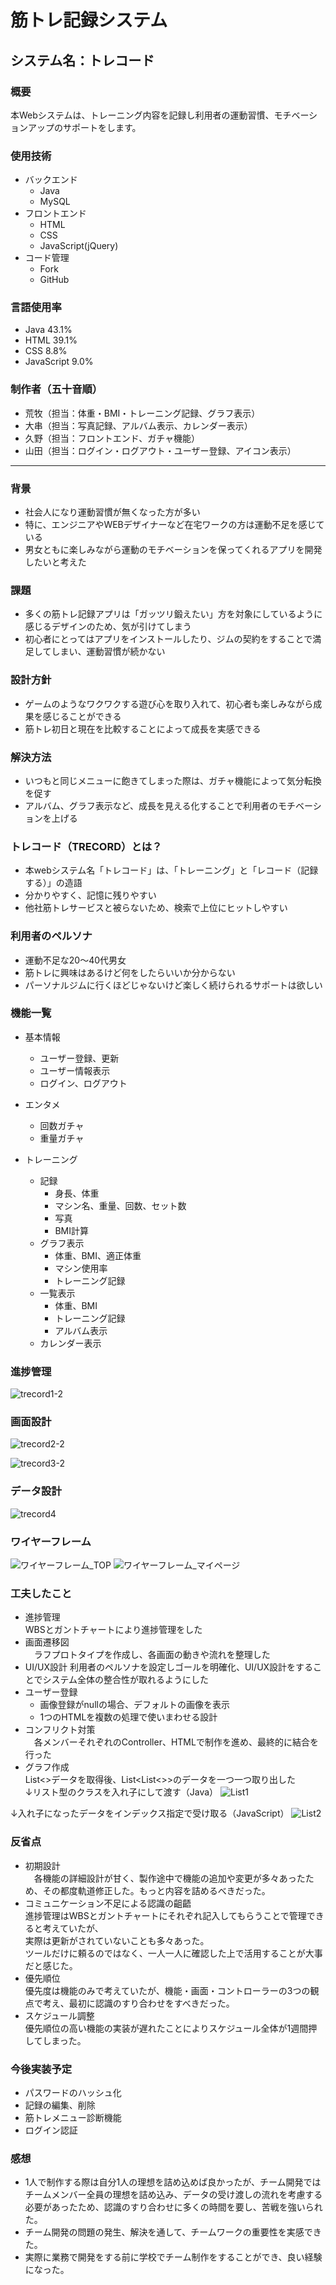 # 筋トレ記録システム     
## システム名：トレコード     

### 概要    
本Webシステムは、トレーニング内容を記録し利用者の運動習慣、モチベーションアップのサポートをします。

### 使用技術    
- バックエンド     
    - Java    
    - MySQL     
- フロントエンド
    - HTML
    - CSS     
    - JavaScript(jQuery)    
- コード管理    
    - Fork        
    - GitHub
 
### 言語使用率
- Java 43.1%
- HTML 39.1%
- CSS 8.8%
- JavaScript 9.0%

### 制作者（五十音順）
- 荒牧（担当：体重・BMI・トレーニング記録、グラフ表示）
- 大串（担当：写真記録、アルバム表示、カレンダー表示）
- 久野（担当：フロントエンド、ガチャ機能）
- 山田（担当：ログイン・ログアウト・ユーザー登録、アイコン表示）


 ***

 
### 背景    
- 社会人になり運動習慣が無くなった方が多い         
- 特に、エンジニアやWEBデザイナーなど在宅ワークの方は運動不足を感じている        
- 男女ともに楽しみながら運動のモチベーションを保ってくれるアプリを開発したいと考えた       

### 課題      
- 多くの筋トレ記録アプリは「ガッツリ鍛えたい」方を対象にしているように感じるデザインのため、気が引けてしまう
- 初心者にとってはアプリをインストールしたり、ジムの契約をすることで満足してしまい、運動習慣が続かない

### 設計方針       
- ゲームのようなワクワクする遊び心を取り入れて、初心者も楽しみながら成果を感じることができる       
- 筋トレ初日と現在を比較することによって成長を実感できる

### 解決方法    
- いつもと同じメニューに飽きてしまった際は、ガチャ機能によって気分転換を促す
- アルバム、グラフ表示など、成長を見える化することで利用者のモチベーションを上げる

### トレコード（TRECORD）とは？
- 本webシステム名「トレコード」は、「トレーニング」と「レコード（記録する）」の造語              
- 分かりやすく、記憶に残りやすい       
- 他社筋トレサービスと被らないため、検索で上位にヒットしやすい        

### 利用者のペルソナ    
- 運動不足な20～40代男女    
- 筋トレに興味はあるけど何をしたらいいか分からない    
- パーソナルジムに行くほどじゃないけど楽しく続けられるサポートは欲しい

### 機能一覧    
- 基本情報
    - ユーザー登録、更新    
    - ユーザー情報表示       
    - ログイン、ログアウト

- エンタメ
    - 回数ガチャ
    - 重量ガチャ

- トレーニング
    - 記録
        - 身長、体重
        - マシン名、重量、回数、セット数
        - 写真
        - BMI計算
    - グラフ表示
        - 体重、BMI、適正体重
        - マシン使用率
        - トレーニング記録
    - 一覧表示
        - 体重、BMI
        - トレーニング記録
        - アルバム表示
    - カレンダー表示


### 進捗管理
![trecord1-2](https://github.com/Erina-Aramaki/TRECORD/assets/75921588/e306f608-bb9a-48b7-bda8-f2bcf8155ad8)

### 画面設計
![trecord2-2](https://github.com/Erina-Aramaki/TRECORD/assets/75921588/6c02ff70-c45b-4fdc-9245-e21b808dae09)

![trecord3-2](https://github.com/Erina-Aramaki/TRECORD/assets/75921588/bc593255-7912-498d-ab08-e1e37ae0c8b7)

### データ設計
![trecord4](https://github.com/Erina-Aramaki/TRECORD/assets/75921588/cc4d62b9-c225-4a1b-98f2-e1a281a55b88)

### ワイヤーフレーム
![ワイヤーフレーム_TOP](https://github.com/Erina-Aramaki/TRECORD/assets/75921588/7cf1cf7b-7384-4ace-a7c1-1ecf749fd05e)
![ワイヤーフレーム_マイページ](https://github.com/Erina-Aramaki/TRECORD/assets/75921588/e707b899-5c4d-4cf1-86d8-e68bf570825d)

### 工夫したこと     
- 進捗管理       
  WBSとガントチャートにより進捗管理をした
- 画面遷移図        
　ラフプロトタイプを作成し、各画面の動きや流れを整理した
- UI/UX設計
  利用者のペルソナを設定しゴールを明確化、UI/UX設計をすることでシステム全体の整合性が取れるようにした
- ユーザー登録       
    - 画像登録がnullの場合、デフォルトの画像を表示        
    - 1つのHTMLを複数の処理で使いまわせる設計       
- コンフリクト対策      
　各メンバーそれぞれのController、HTMLで制作を進め、最終的に結合を行った
- グラフ作成       
  List<>データを取得後、List<List<>>のデータを一つ一つ取り出した            
↓リスト型のクラスを入れ子にして渡す（Java）
![List1](https://github.com/Erina-Aramaki/WhatDoYouEatToday/assets/75921588/a83ad93d-1468-4f0b-a68f-e75bf9bba685)

↓入れ子になったデータをインデックス指定で受け取る（JavaScript）
![List2](https://github.com/Erina-Aramaki/WhatDoYouEatToday/assets/75921588/8ab80bd6-8c59-484a-9ce6-18a310a7e45e)


### 反省点      
- 初期設計         
　各機能の詳細設計が甘く、製作途中で機能の追加や変更が多々あったため、その都度軌道修正した。もっと内容を詰めるべきだった。
-  コミュニケーション不足による認識の齟齬              
  進捗管理はWBSとガントチャートにそれぞれ記入してもらうことで管理できると考えていたが、                    
実際は更新がされていないことも多々あった。             
 ツールだけに頼るのではなく、一人一人に確認した上で活用することが大事だと感じた。
- 優先順位               
  優先度は機能のみで考えていたが、機能・画面・コントローラーの3つの観点で考え、最初に認識のすり合わせをすべきだった。
- スケジュール調整            
  優先順位の高い機能の実装が遅れたことによりスケジュール全体が1週間押してしまった。     


### 今後実装予定    
- パスワードのハッシュ化
- 記録の編集、削除
- 筋トレメニュー診断機能
- ログイン認証


### 感想    
- 1人で制作する際は自分1人の理想を詰め込めば良かったが、チーム開発ではチームメンバー全員の理想を詰め込み、データの受け渡しの流れを考慮する必要があったため、認識のすり合わせに多くの時間を要し、苦戦を強いられた。
- チーム開発の問題の発生、解決を通して、チームワークの重要性を実感できた。
- 実際に業務で開発をする前に学校でチーム制作をすることができ、良い経験になった。
